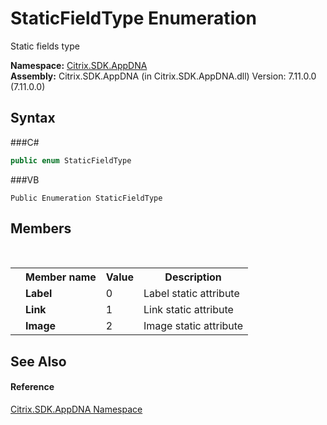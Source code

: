 # StaticFieldType Enumeration
 

Static fields type

**Namespace:**&nbsp;<a href="N_Citrix_SDK_AppDNA">Citrix.SDK.AppDNA</a><br />**Assembly:**&nbsp;Citrix.SDK.AppDNA (in Citrix.SDK.AppDNA.dll) Version: 7.11.0.0 (7.11.0.0)

## Syntax

###C#
```csharp
public enum StaticFieldType
```

###VB
```vbnet
Public Enumeration StaticFieldType
```


## Members
&nbsp;<table><tr><th></th><th>Member name</th><th>Value</th><th>Description</th></tr><tr><td /><td target="F:Citrix.SDK.AppDNA.StaticFieldType.Label">**Label**</td><td>0</td><td>Label static attribute</td></tr><tr><td /><td target="F:Citrix.SDK.AppDNA.StaticFieldType.Link">**Link**</td><td>1</td><td>Link static attribute</td></tr><tr><td /><td target="F:Citrix.SDK.AppDNA.StaticFieldType.Image">**Image**</td><td>2</td><td>Image static attribute</td></tr></table>

## See Also


#### Reference
<a href="N_Citrix_SDK_AppDNA">Citrix.SDK.AppDNA Namespace</a><br />